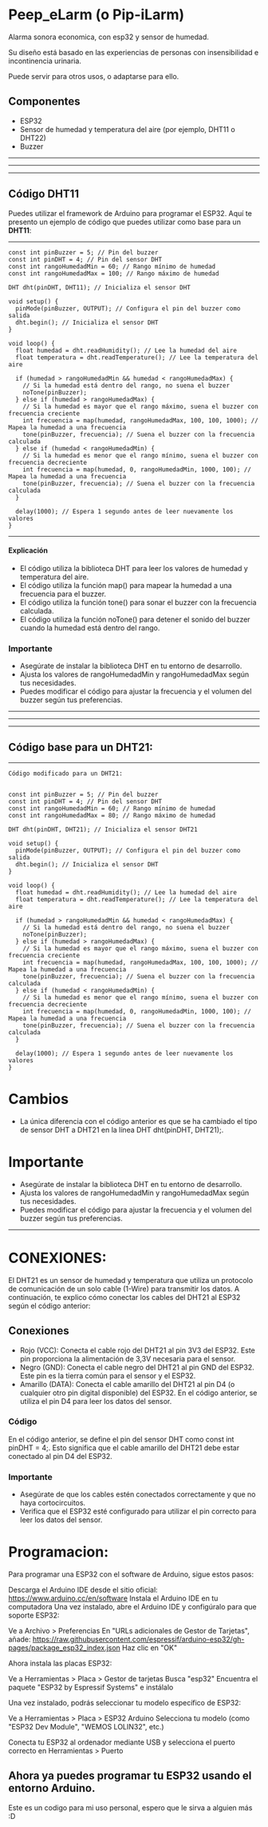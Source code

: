 # Peep_eLarm (o Pip-iLarm)
Alarma sonora economica, con esp32 y sensor de humedad.

Su diseño está basado en las experiencias de personas con insensibilidad e incontinencia urinaria.

Puede servir para otros usos, o adaptarse para ello.


## Componentes
- ESP32
- Sensor de humedad y temperatura del aire (por ejemplo, DHT11 o DHT22)
- Buzzer

---
---
---

## Código DHT11
Puedes utilizar el framework de Arduino para programar el ESP32. Aquí te presento un ejemplo de código que puedes utilizar como base para un **DHT11**:

---
````
const int pinBuzzer = 5; // Pin del buzzer
const int pinDHT = 4; // Pin del sensor DHT
const int rangoHumedadMin = 60; // Rango mínimo de humedad
const int rangoHumedadMax = 100; // Rango máximo de humedad

DHT dht(pinDHT, DHT11); // Inicializa el sensor DHT

void setup() {
  pinMode(pinBuzzer, OUTPUT); // Configura el pin del buzzer como salida
  dht.begin(); // Inicializa el sensor DHT
}

void loop() {
  float humedad = dht.readHumidity(); // Lee la humedad del aire
  float temperatura = dht.readTemperature(); // Lee la temperatura del aire

  if (humedad > rangoHumedadMin && humedad < rangoHumedadMax) {
    // Si la humedad está dentro del rango, no suena el buzzer
    noTone(pinBuzzer);
  } else if (humedad > rangoHumedadMax) {
    // Si la humedad es mayor que el rango máximo, suena el buzzer con frecuencia creciente
    int frecuencia = map(humedad, rangoHumedadMax, 100, 100, 1000); // Mapea la humedad a una frecuencia
    tone(pinBuzzer, frecuencia); // Suena el buzzer con la frecuencia calculada
  } else if (humedad < rangoHumedadMin) {
    // Si la humedad es menor que el rango mínimo, suena el buzzer con frecuencia decreciente
    int frecuencia = map(humedad, 0, rangoHumedadMin, 1000, 100); // Mapea la humedad a una frecuencia
    tone(pinBuzzer, frecuencia); // Suena el buzzer con la frecuencia calculada
  }

  delay(1000); // Espera 1 segundo antes de leer nuevamente los valores
}
````
---



#### Explicación
- El código utiliza la biblioteca DHT para leer los valores de humedad y temperatura del aire.
- El código utiliza la función map() para mapear la humedad a una frecuencia para el buzzer.
- El código utiliza la función tone() para sonar el buzzer con la frecuencia calculada.
- El código utiliza la función noTone() para detener el sonido del buzzer cuando la humedad está dentro del rango.

### Importante
- Asegúrate de instalar la biblioteca DHT en tu entorno de desarrollo.
- Ajusta los valores de rangoHumedadMin y rangoHumedadMax según tus necesidades.
- Puedes modificar el código para ajustar la frecuencia y el volumen del buzzer según tus preferencias.


---
---
---

## Código base para un **DHT21**:

---
````
Código modificado para un DHT21:


const int pinBuzzer = 5; // Pin del buzzer
const int pinDHT = 4; // Pin del sensor DHT
const int rangoHumedadMin = 60; // Rango mínimo de humedad
const int rangoHumedadMax = 80; // Rango máximo de humedad

DHT dht(pinDHT, DHT21); // Inicializa el sensor DHT21

void setup() {
  pinMode(pinBuzzer, OUTPUT); // Configura el pin del buzzer como salida
  dht.begin(); // Inicializa el sensor DHT
}

void loop() {
  float humedad = dht.readHumidity(); // Lee la humedad del aire
  float temperatura = dht.readTemperature(); // Lee la temperatura del aire

  if (humedad > rangoHumedadMin && humedad < rangoHumedadMax) {
    // Si la humedad está dentro del rango, no suena el buzzer
    noTone(pinBuzzer);
  } else if (humedad > rangoHumedadMax) {
    // Si la humedad es mayor que el rango máximo, suena el buzzer con frecuencia creciente
    int frecuencia = map(humedad, rangoHumedadMax, 100, 100, 1000); // Mapea la humedad a una frecuencia
    tone(pinBuzzer, frecuencia); // Suena el buzzer con la frecuencia calculada
  } else if (humedad < rangoHumedadMin) {
    // Si la humedad es menor que el rango mínimo, suena el buzzer con frecuencia decreciente
    int frecuencia = map(humedad, 0, rangoHumedadMin, 1000, 100); // Mapea la humedad a una frecuencia
    tone(pinBuzzer, frecuencia); // Suena el buzzer con la frecuencia calculada
  }

  delay(1000); // Espera 1 segundo antes de leer nuevamente los valores
}
````

# Cambios
- La única diferencia con el código anterior es que se ha cambiado el tipo de sensor DHT a DHT21 en la línea DHT dht(pinDHT, DHT21);.

# Importante
- Asegúrate de instalar la biblioteca DHT en tu entorno de desarrollo.
- Ajusta los valores de rangoHumedadMin y rangoHumedadMax según tus necesidades.
- Puedes modificar el código para ajustar la frecuencia y el volumen del buzzer según tus preferencias.

---

# CONEXIONES:

El DHT21 es un sensor de humedad y temperatura que utiliza un protocolo de comunicación de un solo cable (1-Wire) para transmitir los datos. A continuación, te explico cómo conectar los cables del DHT21 al ESP32 según el código anterior:

## Conexiones
- Rojo (VCC): Conecta el cable rojo del DHT21 al pin 3V3 del ESP32. Este pin proporciona la alimentación de 3,3V necesaria para el sensor.
- Negro (GND): Conecta el cable negro del DHT21 al pin GND del ESP32. Este pin es la tierra común para el sensor y el ESP32.
- Amarillo (DATA): Conecta el cable amarillo del DHT21 al pin D4 (o cualquier otro pin digital disponible) del ESP32. En el código anterior, se utiliza el pin D4 para leer los datos del sensor.

### Código
En el código anterior, se define el pin del sensor DHT como const int pinDHT = 4;. Esto significa que el cable amarillo del DHT21 debe estar conectado al pin D4 del ESP32.

### Importante
- Asegúrate de que los cables estén conectados correctamente y que no haya cortocircuitos.
- Verifica que el ESP32 esté configurado para utilizar el pin correcto para leer los datos del sensor.


# Programacion:

Para programar una ESP32 con el software de Arduino, sigue estos pasos:

Descarga el Arduino IDE desde el sitio oficial:
https://www.arduino.cc/en/software
Instala el Arduino IDE en tu computadora
Una vez instalado, abre el Arduino IDE y configúralo para que soporte ESP32:

Ve a Archivo > Preferencias
En "URLs adicionales de Gestor de Tarjetas", añade:
https://raw.githubusercontent.com/espressif/arduino-esp32/gh-pages/package_esp32_index.json
Haz clic en "OK"


Ahora instala las placas ESP32:

Ve a Herramientas > Placa > Gestor de tarjetas
Busca "esp32"
Encuentra el paquete "ESP32 by Espressif Systems" e instálalo


Una vez instalado, podrás seleccionar tu modelo específico de ESP32:

Ve a Herramientas > Placa > ESP32 Arduino
Selecciona tu modelo (como "ESP32 Dev Module", "WEMOS LOLIN32", etc.)


Conecta tu ESP32 al ordenador mediante USB y selecciona el puerto correcto en Herramientas > Puerto

Ahora ya puedes programar tu ESP32 usando el entorno Arduino.
----

Este es un codigo para mi uso personal, espero que le sirva a alguien más :D

